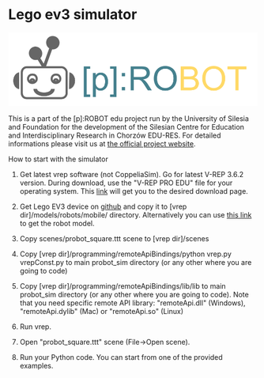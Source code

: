 # Lego ev3 simulator

![p:ROBOT logo](probot_logo.png)

This is a part of the [p]:ROBOT edu project run by the University of Silesia and Foundation for the development of the Silesian Centre for Education and Interdisciplinary Research in Chorzów EDU-RES. For detailed informations please visit us at [the official project website](https://probot.smcebi.edu.pl).


How to start with the simulator
1. Get latest vrep software (not CoppeliaSim). Go for latest V-REP 3.6.2 version. During download, use the "V-REP PRO EDU" file for your operating system. This [link](http://www.coppeliarobotics.com/previousVersions) will get you to the desired download page.

2. Get Lego EV3 device on [github](https://github.com/albmardom/EV-R3P/tree/master/Modelo%20V-REP) and copy it to [vrep dir]/models/robots/mobile/ directory. Alternatively you can use [this link](https://drive.google.com/drive/folders/10v8IzB-qGFPkwCi_i2PbRgh9YLKMt747) to get the robot model.

3. Copy scenes/probot_square.ttt scene to
[vrep dir]/scenes

4. Copy [vrep dir]/programming/remoteApiBindings/python
vrep.py
vrepConst.py
to main probot_sim directory (or any other where you are going to code)

5. Copy
[vrep dir]/programming/remoteApiBindings/lib/lib
to main probot_sim directory (or any other where you are going to code).
Note that you need specific remote API library: "remoteApi.dll" (Windows), "remoteApi.dylib" (Mac) or "remoteApi.so" (Linux)

6. Run vrep.

7. Open "probot_square.ttt" scene (File->Open scene).

8. Run your Python code. You can start from one of the provided examples.
